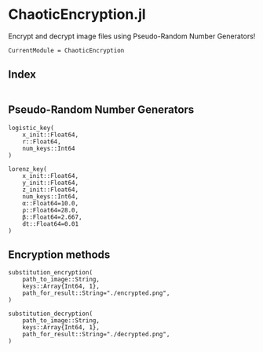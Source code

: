 # ChaoticEncryption.jl

Encrypt and decrypt image files using Pseudo-Random Number Generators!

```@meta
CurrentModule = ChaoticEncryption
```

## Index

```@index
```

## Pseudo-Random Number Generators

```@docs
logistic_key(
    x_init::Float64,
    r::Float64,
    num_keys::Int64
)
```

```@docs
lorenz_key(
    x_init::Float64,
    y_init::Float64,
    z_init::Float64,
    num_keys::Int64,
    α::Float64=10.0,
    ρ::Float64=28.0,
    β::Float64=2.667,
    dt::Float64=0.01
)
```

## Encryption methods

```@docs
substitution_encryption(
    path_to_image::String,
    keys::Array{Int64, 1},
    path_for_result::String="./encrypted.png",
)
```

```@docs
substitution_decryption(
    path_to_image::String,
    keys::Array{Int64, 1},
    path_for_result::String="./decrypted.png",
)
```

